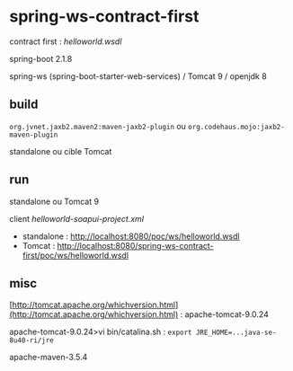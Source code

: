 
# spring-ws-contract-first

contract first : _helloworld.wsdl_

spring-boot 2.1.8

spring-ws (spring-boot-starter-web-services) / Tomcat 9 / openjdk 8

## build

`org.jvnet.jaxb2.maven2:maven-jaxb2-plugin` ou `org.codehaus.mojo:jaxb2-maven-plugin`

standalone ou cible Tomcat

## run

standalone ou Tomcat 9

client _helloworld-soapui-project.xml_
- standalone : [http://localhost:8080/poc/ws/helloworld.wsdl](http://localhost:8080/poc/ws/helloworld.wsdl)
- Tomcat : [http://localhost:8080/spring-ws-contract-first/poc/ws/helloworld.wsdl](http://localhost:8080/spring-ws-contract-first/poc/ws/helloworld.wsdl)

## misc

[http://tomcat.apache.org/whichversion.html](http://tomcat.apache.org/whichversion.html) : 
apache-tomcat-9.0.24

apache-tomcat-9.0.24>vi bin/catalina.sh : 
`export JRE_HOME=...java-se-8u40-ri/jre`

apache-maven-3.5.4


